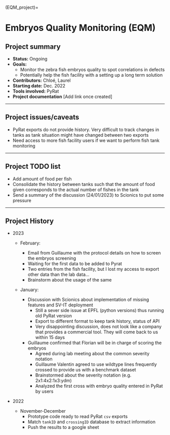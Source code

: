 (EQM_project)=

# Embryos Quality Monitoring (EQM)

## Project summary

* **Status:** Ongoing
* **Goals:**
  * Monitor the zebra fish embryos quality to spot correlations in defects
  * Potentially help the fish facility with a setting up a long term solution
* **Contributors:** Chloé, Laurel
* **Starting date:** Dec. 2022
* **Tools involved:** PyRat
* **Project documentation** [Add link once created]

--------

## Project issues/caveats

* PyRat exports do not provide history. Very difficult to track changes in tanks as tank situation might have changed between two exports
* Need access to more fish facility users if we want to perform fish tank monitoring

--------

## Project TODO list

* Add amount of food per fish
* Consolidate the history between tanks such that the amount of food given corresponds to the actual number of fishes in the tank
* Send a summary of the discussion (24/01/2023) to Scionics to put some pressure

--------

## Project History

* 2023
  * February:
    * Email from Guillaume with the protocol details on how to screen the embryos screening
    * Waiting for the first data to be added to Pyrat
    * Two entries from the fish facility, but I lost my access to export other data than the lab data...
    * Brainstorm about the usage of the same

  * January:
    * Discussion with Scionics about implementation of missing features and SV-IT deployment
      * Still a sever side issue at EPFL (python versions) thus running old PyRat version
      * Export to different format to keep tank history, status of API
      * Very disappointing discussion, does not look like a company that provides a commercial tool. They will come back to us within 15 days
    * Guillaume confirmed that Florian will be in charge of scoring the embryos
      * Agreed during lab meeting about the common severity notation
      * Guillaume Valentin agreed to use wildtype lines frequently crossed to provide us with a benchmark dataset
      * Brainstormed about the severity notation (e.g. 2x1:4x2:1x3:ydm)
      * Analyzed the first cross with embryo quality entered in PyRat by users

* 2022
  * November-December
    * Prototype code ready to read PyRat ```csv``` exports
    * Match ```tankID``` and ```crossingID``` database to extract information
    * Push the results to a google sheet
